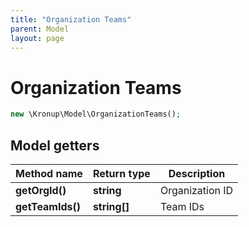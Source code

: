 ```yaml
---
title: "Organization Teams"
parent: Model
layout: page
---
```


# Organization Teams

```php
new \Kronup\Model\OrganizationTeams();
```

## Model getters

Method name | Return type | Description
------------ | ------------- | -------------
**getOrgId()** | **string** | Organization ID
**getTeamIds()** | **string[]** | Team IDs

